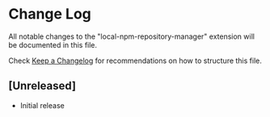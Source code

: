 # Change Log

All notable changes to the "local-npm-repository-manager" extension will be documented in this file.

Check [Keep a Changelog](http://keepachangelog.com/) for recommendations on how to structure this file.

## [Unreleased]

- Initial release